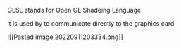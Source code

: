 GLSL stands for Open GL Shadeing Language

it is used by to communicate directly to the graphics card

![[Pasted image 20220911203334.png]]

